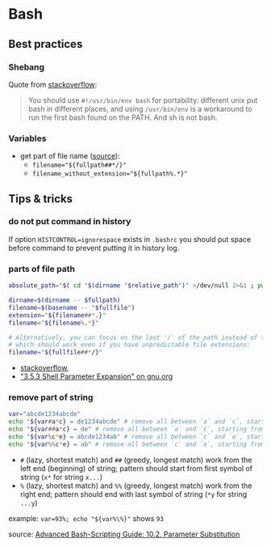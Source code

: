 # Bash


## Best practices

### Shebang

Quote from [stackoverflow](http://stackoverflow.com/questions/10376206/what-is-the-preferred-bash-shebang):
> You should use `#!/usr/bin/env bash` for portability:
> different unix put bash in different places,
> and using `/usr/bin/env` is a workaround to run the first bash found on the PATH.
> And sh is not bash.


### Variables

- get part of file name ([source](https://stackoverflow.com/questions/18845814/bash-extracting-file-basename-from-long-path)):
    - `filename="${fullpath##*/}"`
    - `filename_without_extension="${fullpath%.*}"`


## Tips & tricks

### do not put command in history

If option `HISTCONTROL=ignorespace` exists in `.bashrc`
you should put space before command to prevent putting it in history log.


### parts of file path

```bash
absolute_path="$( cd "$(dirname "$relative_path")" >/dev/null 2>&1 ; pwd -P )"

dirname=$(dirname -- $fullpath)
filename=$(basename -- "$fullfile")
extension="${filename##*.}"
filename="${filename%.*}"

# Alternatively, you can focus on the last '/' of the path instead of the '.'
# which should work even if you have unpredictable file extensions:
filename="${fullfile##*/}"
```

- [stackoverflow](https://stackoverflow.com/questions/965053/extract-filename-and-extension-in-bash),
- ["3.5.3 Shell Parameter Expansion" on gnu.org](http://www.gnu.org/software/bash/manual/html_node/Shell-Parameter-Expansion.html)


### remove part of string

```bash
var="abcde1234abcde"
echo "${var#a*c} = de1234abcde" # remove all between `a` and `c`, starting from left side, shortest match
echo "${var##a*c} = de" # remove all between `a` and `c`, starting from left side, longest match
echo "${var%c*e} = abcde1234ab" # remove all between `c` and `e`, starting from right side, shortest match
echo "${var%%c*e} = ab" # remove all between `c` and `e`, starting from right side, longest match
```

- `#` (lazy, shortest match) and `##` (greedy, longest match) work from the left end (beginning) of string;
pattern should start from first symbol of string (`x*` for string `x...`)
- `%` (lazy, shortest match) and `%%` (greedy, longest match) work from the right end;
pattern should end with last symbol of string (`*y` for string `...y`)

example: `var=93%; echo "${var%\%}"` shows `93`

source: [Advanced Bash-Scripting Guide: 10.2. Parameter Substitution](https://tldp.org/LDP/abs/html/parameter-substitution.html#PSOREX1)
